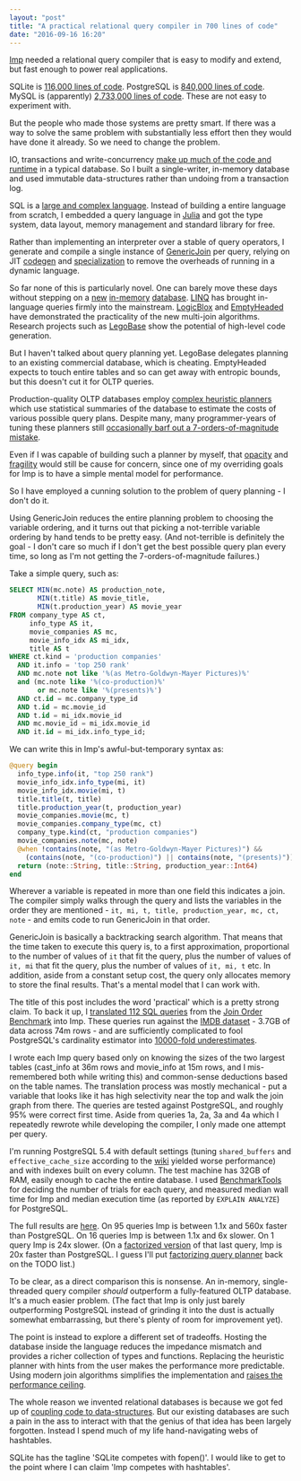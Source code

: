 ```yaml
---
layout: "post"
title: "A practical relational query compiler in 700 lines of code"
date: "2016-09-16 16:20"
---
```


[Imp](https://github.com/jamii/imp/) needed a relational query compiler that is easy to modify and extend, but fast enough to power real applications.

SQLite is [116,000 lines of code](https://www.sqlite.org/testing.html). PostgreSQL is [840,000 lines of code](https://www.openhub.net/p/postgres/). MySQL is (apparently) [2,733,000 lines of code](https://www.openhub.net/p/mysql). These are not easy to experiment with.

But the people who made those systems are pretty smart. If there was a way to solve the same problem with substantially less effort then they would have done it already. So we need to change the problem. 

IO, transactions and write-concurrency [make up much of the code and runtime](http://nms.csail.mit.edu/~stavros/pubs/OLTP_sigmod08.pdf) in a typical database. So I built a single-writer, in-memory database and used immutable data-structures rather than undoing from a transaction log.

SQL is a [large and complex language](https://mariadb.com/kb/en/sql-99/). Instead of building a entire language from scratch, I embedded a query language in [Julia](http://julialang.org/) and got the type system, data layout, memory management and standard library for free.

Rather than implementing an interpreter over a stable of query operators, I generate and compile a single instance of [GenericJoin](https://arxiv.org/pdf/1310.3314.pdf) per query, relying on JIT [codegen](http://docs.julialang.org/en/release-0.5/manual/metaprogramming/#generated-functions) and [specialization](https://arxiv.org/pdf/1209.5145v1.pdf) to remove the overheads of running in a dynamic language.

So far none of this is particularly novel. One can barely move these days without stepping on a [new](http://hyper-db.de/) [in-memory](http://www.memsql.com/) [database](https://en.wikipedia.org/wiki/VoltDB). [LINQ](https://en.wikipedia.org/wiki/Language_Integrated_Query) has brought in-language queries firmly into the mainstream. [LogicBlox](http://www.logicblox.com/) and [EmptyHeaded](https://github.com/HazyResearch/EmptyHeaded) have demonstrated the practicality of the new multi-join algorithms. Research projects such as [LegoBase](http://www.vldb.org/pvldb/vol7/p853-klonatos.pdf) show the potential of high-level code generation.

But I haven't talked about query planning yet. LegoBase delegates planning to an existing commercial database, which is cheating. EmptyHeaded expects to touch entire tables and so can get away with entropic bounds, but this doesn't cut it for OLTP queries. 

Production-quality OLTP databases employ [complex heuristic planners](http://www.neilconway.org/talks/optimizer/optimizer.pdf) which use statistical summaries of the database to estimate the costs of various possible query plans. Despite many, many programmer-years of tuning these planners still [occasionally barf out a 7-orders-of-magnitude mistake](http://db.cs.berkeley.edu/cs286/papers/queryopt-sigmodblog2014.pdf). 

Even if I was capable of building such a planner by myself, that [opacity](http://s3-ap-southeast-1.amazonaws.com/erbuc/files/3eda2d05-9e83-48bd-948d-e61516be43df.pdf) and [fragility](http://web.eecs.umich.edu/~mozafari/php/data/uploads/sigmod_2015.pdf) would still be cause for concern, since one of my overriding goals for Imp is to have a simple mental model for performance. 

So I have employed a cunning solution to the problem of query planning - I don't do it.

Using GenericJoin reduces the entire planning problem to choosing the variable ordering, and it turns out that picking a not-terrible variable ordering by hand tends to be pretty easy. (And not-terrible is definitely the goal - I don't care so much if I don't get the best possible query plan every time, so long as I'm not getting the 7-orders-of-magnitude failures.)

Take a simple query, such as:

``` sql
SELECT MIN(mc.note) AS production_note,
       MIN(t.title) AS movie_title,
       MIN(t.production_year) AS movie_year
FROM company_type AS ct,
     info_type AS it,
     movie_companies AS mc,
     movie_info_idx AS mi_idx,
     title AS t
WHERE ct.kind = 'production companies'
  AND it.info = 'top 250 rank'
  AND mc.note not like '%(as Metro-Goldwyn-Mayer Pictures)%'
  and (mc.note like '%(co-production)%'
       or mc.note like '%(presents)%')
  AND ct.id = mc.company_type_id
  AND t.id = mc.movie_id
  AND t.id = mi_idx.movie_id
  AND mc.movie_id = mi_idx.movie_id
  AND it.id = mi_idx.info_type_id;
```

We can write this in Imp's awful-but-temporary syntax as:

``` julia
@query begin 
  info_type.info(it, "top 250 rank")
  movie_info_idx.info_type(mi, it)
  movie_info_idx.movie(mi, t)
  title.title(t, title)
  title.production_year(t, production_year)
  movie_companies.movie(mc, t)
  movie_companies.company_type(mc, ct)
  company_type.kind(ct, "production companies")
  movie_companies.note(mc, note)
  @when !contains(note, "(as Metro-Goldwyn-Mayer Pictures)") &&
    (contains(note, "(co-production)") || contains(note, "(presents)"))
  return (note::String, title::String, production_year::Int64)
end
```

Wherever a variable is repeated in more than one field this indicates a join. The compiler simply walks through the query and lists the variables in the order they are mentioned - `it, mi, t, title, production_year, mc, ct, note` - and emits code to run GenericJoin in that order. 

GenericJoin is basically a backtracking search algorithm. That means that the time taken to execute this query is, to a first approximation, proportional to the number of values of `it` that fit the query, plus the number of values of `it, mi` that fit the query, plus the number of values of `it, mi, t` etc. In addition, aside from a constant setup cost, the query only allocates memory to store the final results. That's a mental model that I can work with.

The title of this post includes the word 'practical' which is a pretty strong claim. To back it up, I [translated 112 SQL queries](https://github.com/jamii/imp/blob/fdfad0b0ce686aaab7e9077667d38d25aa4d11f5/examples/Job.jl) from the [Join Order Benchmark](http://www.vldb.org/pvldb/vol9/p204-leis.pdf) into Imp. These queries run against the [IMDB dataset](http://www.imdb.com/interfaces) - 3.7GB of data across 74m rows - and are sufficiently complicated to fool PostgreSQL's cardinality estimator into [10000-fold underestimates](http://i.imgur.com/FMBrjy8.png). 

I wrote each Imp query based only on knowing the sizes of the two largest tables (cast_info at 36m rows and movie_info at 15m rows, and I mis-remembered both while writing this) and common-sense deductions based on the table names. The translation process was mostly mechanical - put a variable that looks like it has high selectivity near the top and walk the join graph from there. The queries are tested against PostgreSQL, and roughly 95% were correct first time. Aside from queries 1a, 2a, 3a and 4a which I repeatedly rewrote while developing the compiler, I only made one attempt per query.

I'm running PostgreSQL 5.4 with default settings (tuning `shared_buffers` and `effective_cache_size` according to the [wiki](https://wiki.postgresql.org/wiki/Tuning_Your_PostgreSQL_Server) yielded worse performance) and with indexes built on every column. The test machine has 32GB of RAM, easily enough to cache the entire database. I used [BenchmarkTools](https://github.com/JuliaCI/BenchmarkTools.jl) for deciding the number of trials for each query, and measured median wall time for Imp and median execution time (as reported by `EXPLAIN ANALYZE`) for PostgreSQL.

The full results are [here](https://docs.google.com/spreadsheets/d/1X3kBUYrTZSBfUPzJ2DLtdjp97rcPBE-AKner5KUzScc/edit?usp=sharing). On 95 queries Imp is between 1.1x and 560x faster than PostgreSQL. On 16 queries Imp is between 1.1x and 6x slower. On 1 query Imp is 24x slower. (On a [factorized version](https://github.com/jamii/imp/blob/fdfad0b0ce686aaab7e9077667d38d25aa4d11f5/examples/Job.jl#L2837-L2930) of that last query, Imp is 20x faster than PostgreSQL. I guess I'll put [factorizing query planner](https://arxiv.org/abs/1504.04044) back on the TODO list.)

To be clear, as a direct comparison this is nonsense. An in-memory, single-threaded query compiler *should* outperform a fully-featured OLTP database. It's a much easier problem. (The fact that Imp is only just barely outperforming PostgreSQL instead of grinding it into the dust is actually somewhat embarrassing, but there's plenty of room for improvement yet).

The point is instead to explore a different set of tradeoffs. Hosting the database inside the language reduces the impedance mismatch and provides a richer collection of types and functions. Replacing the heuristic planner with hints from the user makes the performance more predictable. Using modern join algorithms simplifies the implementation and [raises the performance ceiling](https://pdfs.semanticscholar.org/cd49/d6f4b86ae47d7d08dd7deccecdc424797aa7.pdf).

The whole reason we invented relational databases is because we got fed up of [coupling code to data-structures](https://en.wikipedia.org/wiki/Data_independence). But our existing databases are such a pain in the ass to interact with that the genius of that idea has been largely forgotten. Instead I spend much of my life hand-navigating webs of hashtables.

SQLite has the tagline 'SQLite competes with fopen()'. I would like to get to the point where I can claim 'Imp competes with hashtables'.

